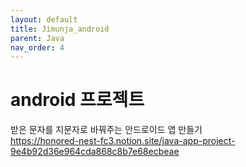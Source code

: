 ```yaml
---
layout: default
title: Jimunja_android
parent: Java
nav_order: 4
---
```


# android 프로젝트

받은 문자를 지문자로 바꿔주는 안드로이드 앱 만들기<br>
https://honored-nest-fc3.notion.site/java-app-project-9e4b92d36e964cda868c8b7e68ecbeae
